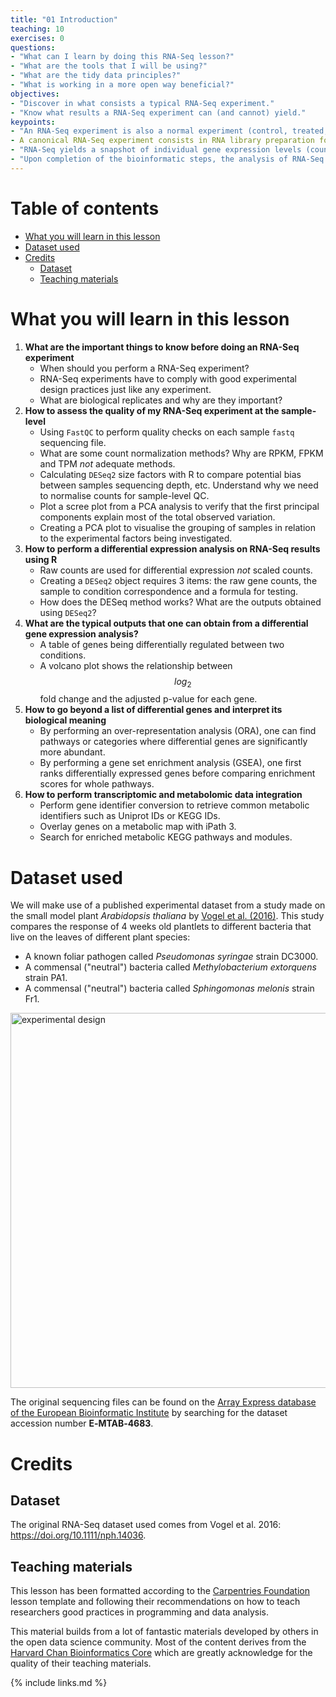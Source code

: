 ```yaml
---
title: "01 Introduction"
teaching: 10
exercises: 0
questions:
- "What can I learn by doing this RNA-Seq lesson?"
- "What are the tools that I will be using?"
- "What are the tidy data principles?"
- "What is working in a more open way beneficial?"
objectives:
- "Discover in what consists a typical RNA-Seq experiment."
- "Know what results a RNA-Seq experiment can (and cannot) yield."
keypoints:
- "An RNA-Seq experiment is also a normal experiment (control, treated, replication, etc.)."
- A canonical RNA-Seq experiment consists in RNA library preparation followed by bioinformatic analyses."
- "RNA-Seq yields a snapshot of individual gene expression levels (count table)."
- "Upon completion of the bioinformatic steps, the analysis of RNA-Seq results can be done using the DESeq2 R package."
---
```


# Table of contents

<!-- MarkdownTOC autolink="True" -->

- [What you will learn in this lesson](#what-you-will-learn-in-this-lesson)
- [Dataset used](#dataset-used)
- [Credits](#credits)
    - [Dataset](#dataset)
    - [Teaching materials](#teaching-materials)

<!-- /MarkdownTOC -->

# What you will learn in this lesson

1. **What are the important things to know before doing an RNA-Seq experiment** 
    - When should you perform a RNA-Seq experiment?  
    - RNA-Seq experiments have to comply with good experimental design practices just like any experiment.
    - What are biological replicates and why are they important?
2. **How to assess the quality of my RNA-Seq experiment at the sample-level**
    - Using `FastQC` to perform quality checks on each sample `fastq` sequencing file.
    - What are some count normalization methods? Why are RPKM, FPKM and TPM _not_ adequate methods.
    - Calculating `DESeq2` size factors with R to compare potential bias between samples sequencing depth, etc. Understand why we need to normalise counts for sample-level QC.  
    - Plot a scree plot from a PCA analysis to verify that the first principal components explain most of the total observed variation.
    - Creating a PCA plot to visualise the grouping of samples in relation to the experimental factors being investigated.
3. **How to perform a differential expression analysis on RNA-Seq results using R**
    - Raw counts are used for differential expression _not_ scaled counts. 
    - Creating a `DESeq2` object requires 3 items: the raw gene counts, the sample to condition correspondence and a formula for testing.   
    - How does the DESeq method works? What are the outputs obtained using `DESeq2`? 
4. **What are the typical outputs that one can obtain from  a differential gene expression analysis?**
    - A table of genes being differentially regulated between two conditions. 
    - A volcano plot shows the relationship between $$log_{2}$$ fold change and the adjusted p-value for each gene.
5. **How to go beyond a list of differential genes and interpret its biological meaning**
    - By performing an over-representation analysis (ORA), one can find pathways or categories where differential genes are significantly more abundant. 
    - By performing a gene set enrichment analysis (GSEA), one first ranks differentially expressed genes before comparing enrichment scores for whole pathways. 
6. **How to perform transcriptomic and metabolomic data integration**
    - Perform gene identifier conversion to retrieve common metabolic identifiers such as Uniprot IDs or KEGG IDs.
    - Overlay genes on a metabolic map with iPath 3. 
    - Search for enriched metabolic KEGG pathways and modules.   


# Dataset used 

We will make use of a published experimental dataset from a study made on the small model plant _Arabidopsis thaliana_ by [Vogel et al. (2016)](https://doi.org/10.1111/nph.14036). This study compares the response of 4 weeks old plantlets to different bacteria that live on the leaves of different plant species:
- A known foliar pathogen called _Pseudomonas syringae_ strain DC3000. 
- A commensal ("neutral") bacteria called _Methylobacterium extorquens_ strain PA1.
- A commensal ("neutral") bacteria called _Sphingomonas melonis_ strain Fr1. 

<img src="../img/experimental_design.png" width="600px" alt="experimental design" >


The original sequencing files can be found on the [Array Express database of the European Bioinformatic Institute](https://www.ebi.ac.uk/arrayexpress) by searching for the dataset accession number __E‐MTAB‐4683__.

# Credits

## Dataset
The original RNA-Seq dataset used comes from Vogel et al. 2016:  https://doi.org/10.1111/nph.14036.  

## Teaching materials
This lesson has been formatted according to the [Carpentries Foundation](https://carpentries.org/) lesson template and following their recommendations on how to teach researchers good practices in programming and data analysis.   

This material builds from a lot of fantastic materials developed by others in the open data science community. Most of the content derives from the [Harvard Chan Bioinformatics Core](https://github.com/hbctraining) which are greatly acknowledge for the quality of their teaching materials.

{% include links.md %}
